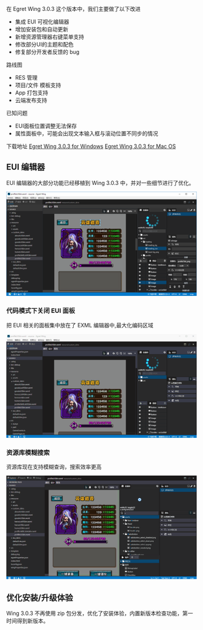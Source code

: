 

在 Egret Wing 3.0.3 这个版本中，我们主要做了以下改进
- 集成 EUI 可视化编辑器
- 增加安装包和自动更新
- 新增资源管理器右键菜单支持
- 修改部分UI的主题和配色
- 修复部分开发者反馈的 bug

路线图
- RES 管理
- 项目/文件 模板支持
- App 打包支持
- 云端发布支持

已知问题
- EUI面板位置调整无法保存
- 属性面板中，可能会出现文本输入框与滚动位置不同步的情况

下载地址
[Egret Wing 3.0.3 for Windows](http://tool.egret-labs.org/EgretWing/electron/EgretWing-v3.0.3.exe?t=20160406 "Windows")
[Egret Wing 3.0.3 for Mac OS](http://tool.egret-labs.org/EgretWing/electron/EgretWing-v3.0.3.dmg?t=20160406 "Mac OS")

## EUI 编辑器
EUI 编辑器的大部分功能已经移植到 Wing 3.0.3 中，并对一些细节进行了优化。

![/cn/data/upload/asset/20160406/5705175fd863f.png](5705175fd863f.png)


### 代码模式下关闭 EUI 面板
把 EUI 相关的面板集中放在了 EXML 编辑器中,最大化编码区域

![/cn/data/upload/asset/20160406/5705175feee94.gif](5705175feee94.gif)

### 资源库模糊搜索
资源库现在支持模糊查询，搜索效率更高

![/cn/data/upload/asset/20160406/5705176019c51.gif](5705176019c51.gif)

## 优化安装/升级体验
Wing 3.0.3 不再使用 zip 包分发，优化了安装体验，内置新版本检查功能，第一时间得到新版本。




